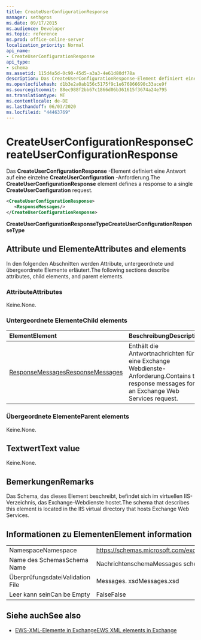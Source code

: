 ```yaml
---
title: CreateUserConfigurationResponse
manager: sethgros
ms.date: 09/17/2015
ms.audience: Developer
ms.topic: reference
ms.prod: office-online-server
localization_priority: Normal
api_name:
- CreateUserConfigurationResponse
api_type:
- schema
ms.assetid: 115d4a5d-0c90-45d5-a3a3-4e61d80df78a
description: Das CreateUserConfigurationResponse-Element definiert eine Antwort auf eine einzelne CreateUserConfiguration-Anforderung.
ms.openlocfilehash: d1b3e2a0ab156c5175f9c1e676866690c33ace9f
ms.sourcegitcommit: 88ec988f2bb67c1866d06b361615f3674a24e795
ms.translationtype: MT
ms.contentlocale: de-DE
ms.lasthandoff: 06/03/2020
ms.locfileid: "44463769"
---
```

# <a name="createuserconfigurationresponse"></a><span data-ttu-id="277dc-103">CreateUserConfigurationResponse</span><span class="sxs-lookup"><span data-stu-id="277dc-103">CreateUserConfigurationResponse</span></span>

<span data-ttu-id="277dc-104">Das **CreateUserConfigurationResponse** -Element definiert eine Antwort auf eine einzelne **CreateUserConfiguration** -Anforderung.</span><span class="sxs-lookup"><span data-stu-id="277dc-104">The **CreateUserConfigurationResponse** element defines a response to a single **CreateUserConfiguration** request.</span></span> 
  
```xml
<CreateUserConfigurationResponse>
   <ResponseMessages/>
</CreateUserConfigurationResponse>
```

 <span data-ttu-id="277dc-105">**CreateUserConfigurationResponseType**</span><span class="sxs-lookup"><span data-stu-id="277dc-105">**CreateUserConfigurationResponseType**</span></span>
## <a name="attributes-and-elements"></a><span data-ttu-id="277dc-106">Attribute und Elemente</span><span class="sxs-lookup"><span data-stu-id="277dc-106">Attributes and elements</span></span>

<span data-ttu-id="277dc-107">In den folgenden Abschnitten werden Attribute, untergeordnete und übergeordnete Elemente erläutert.</span><span class="sxs-lookup"><span data-stu-id="277dc-107">The following sections describe attributes, child elements, and parent elements.</span></span>
  
### <a name="attributes"></a><span data-ttu-id="277dc-108">Attribute</span><span class="sxs-lookup"><span data-stu-id="277dc-108">Attributes</span></span>

<span data-ttu-id="277dc-109">Keine.</span><span class="sxs-lookup"><span data-stu-id="277dc-109">None.</span></span>
  
### <a name="child-elements"></a><span data-ttu-id="277dc-110">Untergeordnete Elemente</span><span class="sxs-lookup"><span data-stu-id="277dc-110">Child elements</span></span>

|<span data-ttu-id="277dc-111">**Element**</span><span class="sxs-lookup"><span data-stu-id="277dc-111">**Element**</span></span>|<span data-ttu-id="277dc-112">**Beschreibung**</span><span class="sxs-lookup"><span data-stu-id="277dc-112">**Description**</span></span>|
|:-----|:-----|
|[<span data-ttu-id="277dc-113">ResponseMessages</span><span class="sxs-lookup"><span data-stu-id="277dc-113">ResponseMessages</span></span>](responsemessages.md) <br/> |<span data-ttu-id="277dc-114">Enthält die Antwortnachrichten für eine Exchange Webdienste-Anforderung.</span><span class="sxs-lookup"><span data-stu-id="277dc-114">Contains the response messages for an Exchange Web Services request.</span></span>  <br/> |
   
### <a name="parent-elements"></a><span data-ttu-id="277dc-115">Übergeordnete Elemente</span><span class="sxs-lookup"><span data-stu-id="277dc-115">Parent elements</span></span>

<span data-ttu-id="277dc-116">Keine.</span><span class="sxs-lookup"><span data-stu-id="277dc-116">None.</span></span>
  
## <a name="text-value"></a><span data-ttu-id="277dc-117">Textwert</span><span class="sxs-lookup"><span data-stu-id="277dc-117">Text value</span></span>

<span data-ttu-id="277dc-118">Keine.</span><span class="sxs-lookup"><span data-stu-id="277dc-118">None.</span></span>
  
## <a name="remarks"></a><span data-ttu-id="277dc-119">Bemerkungen</span><span class="sxs-lookup"><span data-stu-id="277dc-119">Remarks</span></span>

<span data-ttu-id="277dc-120">Das Schema, das dieses Element beschreibt, befindet sich im virtuellen IIS-Verzeichnis, das Exchange-Webdienste hostet.</span><span class="sxs-lookup"><span data-stu-id="277dc-120">The schema that describes this element is located in the IIS virtual directory that hosts Exchange Web Services.</span></span>
  
## <a name="element-information"></a><span data-ttu-id="277dc-121">Informationen zu Elementen</span><span class="sxs-lookup"><span data-stu-id="277dc-121">Element information</span></span>

|||
|:-----|:-----|
|<span data-ttu-id="277dc-122">Namespace</span><span class="sxs-lookup"><span data-stu-id="277dc-122">Namespace</span></span>  <br/> |https://schemas.microsoft.com/exchange/services/2006/messages  <br/> |
|<span data-ttu-id="277dc-123">Name des Schemas</span><span class="sxs-lookup"><span data-stu-id="277dc-123">Schema Name</span></span>  <br/> |<span data-ttu-id="277dc-124">Nachrichtenschema</span><span class="sxs-lookup"><span data-stu-id="277dc-124">Messages schema</span></span>  <br/> |
|<span data-ttu-id="277dc-125">Überprüfungsdatei</span><span class="sxs-lookup"><span data-stu-id="277dc-125">Validation File</span></span>  <br/> |<span data-ttu-id="277dc-126">Messages. xsd</span><span class="sxs-lookup"><span data-stu-id="277dc-126">Messages.xsd</span></span>  <br/> |
|<span data-ttu-id="277dc-127">Leer kann sein</span><span class="sxs-lookup"><span data-stu-id="277dc-127">Can be Empty</span></span>  <br/> |<span data-ttu-id="277dc-128">False</span><span class="sxs-lookup"><span data-stu-id="277dc-128">False</span></span>  <br/> |
   
## <a name="see-also"></a><span data-ttu-id="277dc-129">Siehe auch</span><span class="sxs-lookup"><span data-stu-id="277dc-129">See also</span></span>



- [<span data-ttu-id="277dc-130">EWS-XML-Elemente in Exchange</span><span class="sxs-lookup"><span data-stu-id="277dc-130">EWS XML elements in Exchange</span></span>](ews-xml-elements-in-exchange.md)

